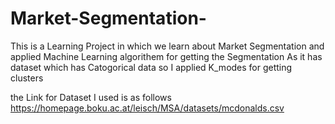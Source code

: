 # Market-Segmentation-
This is a Learning Project in which we learn about Market Segmentation and applied Machine Learning algorithem for getting the Segmentation
As it has dataset which has Catogorical data so I applied K_modes for getting clusters


the Link for Dataset I used is as follows                                               
 https://homepage.boku.ac.at/leisch/MSA/datasets/mcdonalds.csv
